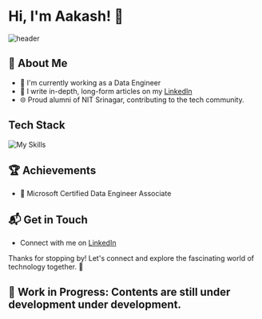 # Hi, I'm Aakash! 👋
![header](https://capsule-render.vercel.app/api?text=Welcome!!!&type=waving&color=timeAuto&animation=twinkling)

## 🚀 About Me

- 🔭 I'm currently working as a Data Engineer
- 📝 I write in-depth, long-form articles on my [LinkedIn](https://www.linkedin.com/in/aakashdeep-b-419a471a4/)
- 🌐 Proud alumni of NIT Srinagar, contributing to the tech community.



## Tech Stack
![My Skills](https://go-skill-icons.vercel.app/api/icons?i=azure,python,spark,hadoop,hive,kafka,postgres,mongodb,databricks,delta,snowflake,airflow,azuredevops,docker,git,githubactions,jenkins,)



 ## 🏆 Achievements

- 🌟 Microsoft Certified Data Engineer Associate


## 📬 Get in Touch

- Connect with me on [LinkedIn](https://www.linkedin.com/in/aakashdeep-b-419a471a4/)


Thanks for stopping by! Let's connect and explore the fascinating world of technology together. 🚀

## 🚧 **Work in Progress:** Contents are still under development under development.







